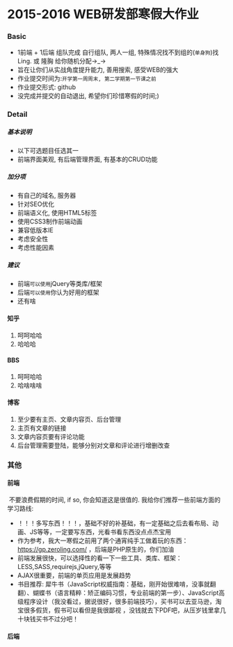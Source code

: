 # 2015-2016 WEB研发部寒假大作业

### Basic

- 1前端 + 1后端 组队完成 自行组队, 两人一组, 特殊情况找不到组的(`单身狗`)找 Ling. 或 隆胸 给你随机分配→_→
- 旨在让你们从实战角度提升能力, 善用搜索, 感受WEB的强大
- 作业提交时间为:`开学第一周周末, 第二学期第一节课之前` 
- 作业提交形式: github
- 没完成并提交的自动退出, 希望你们珍惜寒假的时间;)

### Detail

##### 基本说明

- 以下可选题目任选其一
- 前端界面美观, 有后端管理界面, 有基本的CRUD功能

##### 加分项

- 有自己的域名, 服务器
- 针对SEO优化
- 前端语义化, 使用HTML5标签
- 使用CSS3制作前端动画
- 兼容低版本IE
- 考虑安全性
- 考虑性能因素

##### 建议

- 前端`可以使用`jQuery等类库/框架
- 后端`可以使用`你认为好用的框架
- 还有啥



#### 知乎

1. 呵呵哈哈
2. 哈哈哈



#### BBS

1. 呵呵哈哈
2. 哈啥啥啥



#### 博客

1. 至少要有主页、文章内容页、后台管理
2. 主页有文章的链接
3. 文章内容页要有评论功能
4. 后台管理需要登陆，能够分别对文章和评论进行增删改查





### 其他

#### 前端

​	不要浪费假期的时间, if so, 你会知道这是很值的. 我给你们推荐一些前端方面的学习路线:

- ！！！多写东西！！！，基础不好的补基础，有一定基础之后去看布局、动画、JS等等，一定要写东西，光看书看东西没点点杰宝用
- 作为参考，我大一寒假之前用了两个通宵纯手工做着玩的东西：https://gp.zeroling.com/ ，后端是PHP原生的，你们加油
- 前端发展很快，可以选择性的看一下一些工具、类库、框架：LESS,SASS,requirejs,jQuery,等等
- AJAX很重要，前端的单页应用是发展趋势
- 书目推荐: 犀牛书（JavaScript权威指南：基础，刚开始很难啃，没事就翻翻）、蝴蝶书（语言精粹：矫正编码习惯，专业前端的第一步）、JavaScript高级程序设计（我没看过，据说很好，很多前端技巧），买书可以去亚马逊，淘宝很多假货，假书可以看但是我很鄙视 ，没钱就去下PDF吧，从压岁钱里拿几十块钱买书不过分吧！

#### 后端

